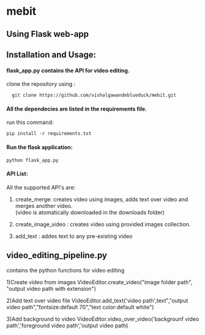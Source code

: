# mebit
## Using Flask web-app
## Installation and Usage:
#### flask_app.py contains the API for video editing.<br>
clone the repository using :

      git clone https://github.com/vishalgawandeblueduck/mebit.git

#### All the dependecies are listed in the requirements file.<br>
run this command: 

    pip install -r requirements.txt

#### Run the flask application:

    python flask_app.py

#### API List:
All the supported API's are:
1) create_merge: creates video using images, adds text over video and merges another video.<br>
   (video is atomatically downloaded in the downloads folder)

2) create_image_video : creates video using provided images collection.

3) add_text : addes text to any pre-existing video



## video_editing_pipeline.py 
contains the python functions for video editing

1)Create video from images
VideoEditor.create_video("image folder path", "output video path with extension")

2)Add text over video file
VideoEditor.add_text('video path',text","output video path","fontsize:default 70","text color:default white")

3)Add background to video
VideoEditor.video_over_video('backgrounf video path','foreground video path','output video path)


